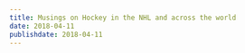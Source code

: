 ```yaml
---
title: Musings on Hockey in the NHL and across the world
date: 2018-04-11
publishdate: 2018-04-11
---
```

